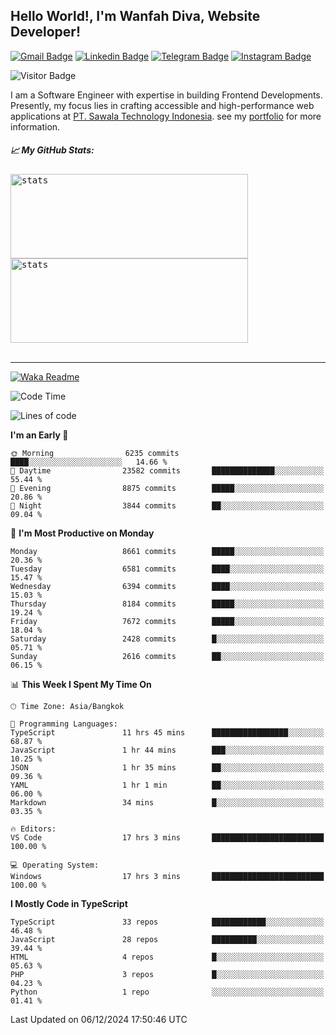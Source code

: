 ## Hello World!, I'm Wanfah Diva, Website Developer!

[![Gmail Badge](https://img.shields.io/badge/-Gmail-white?style=plastic&logo=Gmail&link=mailto:aditputrafirmansyah@gmail.com)](mailto:wanfahdivaa@gmail.com)
[![Linkedin Badge](https://img.shields.io/badge/-LinkedIn-blue?style=plastic&logo=Linkedin&link=https://www.linkedin.com/in/aditputrafirmansyah/)](https://www.linkedin.com/in/wanfahdiva/)
[![Telegram Badge](https://img.shields.io/badge/-Telegram-blue?style=plastic&logo=telegram&link=https://t.me/Adithya_13)](https://t.me/wanfahdiva)
[![Instagram Badge](https://img.shields.io/badge/-Instagram-white?style=plastic&logo=instagram&link=https://www.instagram.com/adithya_firmansyahputra/)](https://www.instagram.com/wnfhdva/)

![Visitor Badge](https://visitor-badge.laobi.icu/badge?page_id=wanfahdiva.wanfahdiva)

<p>
I am a Software Engineer with expertise in building Frontend Developments.
Presently, my focus lies in crafting accessible and high-performance web applications at  <a href="https://sawala/tech" target="_blank">PT. Sawala Technology Indonesia</a>. see my <a href="http://wanfahdiva-com.vercel.app/" target="_blank">portfolio</a> for more information.
</p>

<h5 align="left">
  
📈 **My GitHub Stats:**

</h5>

<div align="left">
<kbd>
    <img height="135em" width="380em" alt="stats" src="https://github-readme-streak-stats.herokuapp.com?user=wanfahdiva&theme=tokyonight_duo&hide_border=true&dates=27DDC9" />
</kbd>
<kbd>
    <img height="135em" width="380em" alt="stats" src="https://github-readme-activity-graph.vercel.app/graph?username=wanfahdiva&theme=react&hide_title=true"></kbd>
</div>

<br />

---

[![Waka Readme](https://github.com/wanfahdiva/wanfahdiva/actions/workflows/waka.yml/badge.svg)](https://github.com/wanfahdiva/wanfahdiva/actions/workflows/waka.yml)

<!--START_SECTION:waka-->
![Code Time](http://img.shields.io/badge/Code%20Time-1%2C510%20hrs%2015%20mins-blue)

![Lines of code](https://img.shields.io/badge/From%20Hello%20World%20I%27ve%20Written-21.7%20million%20lines%20of%20code-blue)

**I'm an Early 🐤** 

```text
🌞 Morning                6235 commits        ████░░░░░░░░░░░░░░░░░░░░░   14.66 % 
🌆 Daytime                23582 commits       ██████████████░░░░░░░░░░░   55.44 % 
🌃 Evening                8875 commits        █████░░░░░░░░░░░░░░░░░░░░   20.86 % 
🌙 Night                  3844 commits        ██░░░░░░░░░░░░░░░░░░░░░░░   09.04 % 
```
📅 **I'm Most Productive on Monday** 

```text
Monday                   8661 commits        █████░░░░░░░░░░░░░░░░░░░░   20.36 % 
Tuesday                  6581 commits        ████░░░░░░░░░░░░░░░░░░░░░   15.47 % 
Wednesday                6394 commits        ████░░░░░░░░░░░░░░░░░░░░░   15.03 % 
Thursday                 8184 commits        █████░░░░░░░░░░░░░░░░░░░░   19.24 % 
Friday                   7672 commits        █████░░░░░░░░░░░░░░░░░░░░   18.04 % 
Saturday                 2428 commits        █░░░░░░░░░░░░░░░░░░░░░░░░   05.71 % 
Sunday                   2616 commits        ██░░░░░░░░░░░░░░░░░░░░░░░   06.15 % 
```


📊 **This Week I Spent My Time On** 

```text
🕑︎ Time Zone: Asia/Bangkok

💬 Programming Languages: 
TypeScript               11 hrs 45 mins      █████████████████░░░░░░░░   68.87 % 
JavaScript               1 hr 44 mins        ███░░░░░░░░░░░░░░░░░░░░░░   10.25 % 
JSON                     1 hr 35 mins        ██░░░░░░░░░░░░░░░░░░░░░░░   09.36 % 
YAML                     1 hr 1 min          ██░░░░░░░░░░░░░░░░░░░░░░░   06.00 % 
Markdown                 34 mins             █░░░░░░░░░░░░░░░░░░░░░░░░   03.35 % 

🔥 Editors: 
VS Code                  17 hrs 3 mins       █████████████████████████   100.00 % 

💻 Operating System: 
Windows                  17 hrs 3 mins       █████████████████████████   100.00 % 
```

**I Mostly Code in TypeScript** 

```text
TypeScript               33 repos            ████████████░░░░░░░░░░░░░   46.48 % 
JavaScript               28 repos            ██████████░░░░░░░░░░░░░░░   39.44 % 
HTML                     4 repos             █░░░░░░░░░░░░░░░░░░░░░░░░   05.63 % 
PHP                      3 repos             █░░░░░░░░░░░░░░░░░░░░░░░░   04.23 % 
Python                   1 repo              ░░░░░░░░░░░░░░░░░░░░░░░░░   01.41 % 
```




 Last Updated on 06/12/2024 17:50:46 UTC
<!--END_SECTION:waka-->
